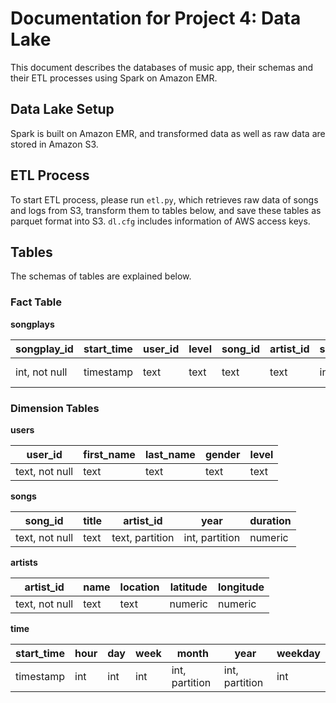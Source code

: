 # Documentation for Project 4: Data Lake

This document describes the databases of music app, their schemas and their ETL processes using Spark on Amazon EMR.

## Data Lake Setup

Spark is built on Amazon EMR, and transformed data as well as raw data are stored in Amazon S3.

## ETL Process

To start ETL process, please run `etl.py`, which retrieves raw data of songs and logs from S3, transform them to tables below, and save these tables as parquet format into S3.
`dl.cfg` includes information of AWS access keys.

## Tables

The schemas of tables are explained below.

### Fact Table

**songplays**

|songplay_id|start_time|user_id|level|song_id|artist_id|session_id|location|user_agent|year|month|
|-|-|-|-|-|-|-|-|-|-|-|
|int, not null|timestamp|text|text|text|text|int|text|text|int, partition|int, partition|

### Dimension Tables

**users**

|user_id|first_name|last_name|gender|level|
|-|-|-|-|-|
|text, not null|text|text|text|text|

**songs**

|song_id|title|artist_id|year|duration|
|-|-|-|-|-|
|text, not null|text|text, partition|int, partition|numeric|

**artists**

|artist_id|name|location|latitude|longitude|
|-|-|-|-|-|
|text, not null|text|text|numeric|numeric|

**time**

|start_time|hour|day|week|month|year|weekday|
|-|-|-|-|-|-|-|
|timestamp|int|int|int|int, partition|int, partition|int|
